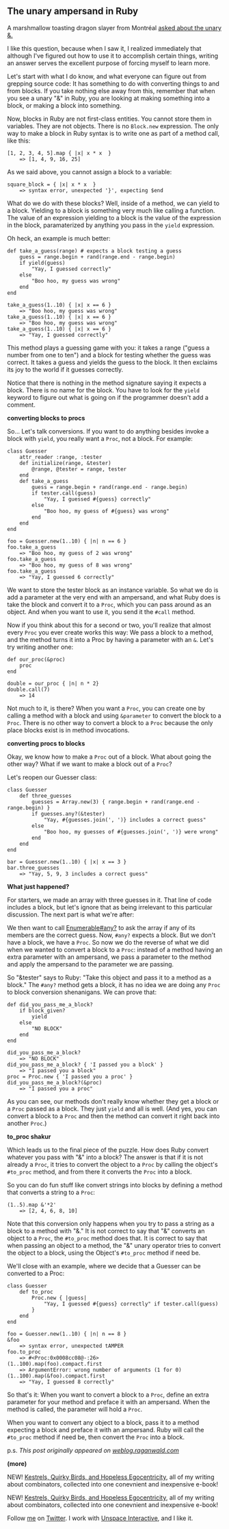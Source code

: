 The unary ampersand in Ruby
---

A marshmallow toasting dragon slayer from Montr&eacute;al [asked about the unary &.](http://lovehateubuntu.blogspot.com/2008/06/some-neat-things-in-ruby.html "Ubuntu: A Love/Hate Relationship: Some Neat Things in Ruby")

I like this question, because when I saw it, I realized immediately that although I've figured out how to use it to accomplish certain things, writing an answer serves the excellent purpose of forcing myself to learn more.

Let's start with what I do know, and what everyone can figure out from grepping source code: It has something to do with converting things to and from blocks. If you take nothing else away from this, remember that when you see a unary "&" in Ruby, you are looking at making something into a block, or making a block into something.

Now, blocks in Ruby are not first-class entities. You cannot store them in variables. They are not objects. There is no `Block.new` expression. The only way to make a block in Ruby syntax is to write one as part of a method call, like this:


	[1, 2, 3, 4, 5].map { |x| x * x  }
	    => [1, 4, 9, 16, 25]

As we said above, you cannot assign a block to a variable:


	square_block = { |x| x * x  }
	    => syntax error, unexpected '}', expecting $end

What do we do with these blocks? Well, inside of a method, we can yield to a block. Yielding to a block is something very much like calling a function. The value of an expression yielding to a block is the value of the expression in the block, paramaterized by anything you pass in the `yield` expression.

Oh heck, an example is much better:


	def take_a_guess(range) # expects a block testing a guess
	    guess = range.begin + rand(range.end - range.begin)
	    if yield(guess)
	        "Yay, I guessed correctly"
	    else
	        "Boo hoo, my guess was wrong"
	    end
	end

	take_a_guess(1..10) { |x| x == 6 }
	    => "Boo hoo, my guess was wrong"
	take_a_guess(1..10) { |x| x == 6 }
	    => "Boo hoo, my guess was wrong"
	take_a_guess(1..10) { |x| x == 6 }
	    => "Yay, I guessed correctly"

This method plays a guessing game with you: it takes a range ("guess a number from one to ten") and a block for testing whether the guess was correct. It takes a guess and yields the guess to the block. It then exclaims its joy to the world if it guesses correctly.

Notice that there is nothing in the method signature saying it expects a block. There is no name for the block. You have to look for the `yield` keyword to figure out what is going on if the programmer doesn't add a comment.

**converting blocks to procs**

So... Let's talk conversions. If you want to do anything besides invoke a block with `yield`, you really want a `Proc`, not a block. For example:


	class Guesser
	    attr_reader :range, :tester
	    def initialize(range, &tester)
	        @range, @tester = range, tester
	    end
	    def take_a_guess
	        guess = range.begin + rand(range.end - range.begin)
	        if tester.call(guess)
	            "Yay, I guessed #{guess} correctly"
	        else
	            "Boo hoo, my guess of #{guess} was wrong"
	        end
	    end
	end

	foo = Guesser.new(1..10) { |n| n == 6 }
	foo.take_a_guess
	    => "Boo hoo, my guess of 2 was wrong"
	foo.take_a_guess
	    => "Boo hoo, my guess of 8 was wrong"
	foo.take_a_guess
	    => "Yay, I guessed 6 correctly"

We want to store the tester block as an instance variable. So what we do is add a parameter at the very end with an ampersand, and what Ruby does is take the block and convert it to a `Proc`, which you can pass around as an object. And when you want to use it, you send it the `#call` method.

Now if you think about this for a second or two, you'll realize that almost every `Proc` you ever create works this way: We pass a block to a method, and the method turns it into a Proc by having a parameter with an `&`. Let's try writing another one:


	def our_proc(&proc)
	    proc
	end

	double = our_proc { |n| n * 2}
	double.call(7)
	    => 14

Not much to it, is there? When you want a `Proc`, you can create one by calling a method with a block and using `&parameter` to convert the block to a `Proc`. There is no other way to convert a block to a `Proc` because the only place blocks exist is in method invocations.

**converting procs to blocks**

Okay, we know how to make a `Proc` out of a block. What about going the other way? What if we want to make a block out of a `Proc`?

Let's reopen our Guesser class:


	class Guesser
	    def three_guesses
	        guesses = Array.new(3) { range.begin + rand(range.end - range.begin) }
	        if guesses.any?(&tester)
	            "Yay, #{guesses.join(', ')} includes a correct guess"
	        else
	            "Boo hoo, my guesses of #{guesses.join(', ')} were wrong"
	        end
	    end
	end

	bar = Guesser.new(1..10) { |x| x == 3 }
	bar.three_guesses
	    => "Yay, 5, 9, 3 includes a correct guess"

**What just happened?**

For starters, we made an array with three guesses in it. That line of code includes a block, but let's ignore that as being irrelevant to this particular discussion. The next part is what we're after:

We then want to call [Enumerable#any?](http://www.ruby-doc.org/core/classes/Enumerable.html#M001153 "Module: Enumerable") to ask the array if any of its members are the correct guess. Now, `#any?` expects a block. But we don't have a block, we have a `Proc`. So now we do the reverse of what we did when we wanted to convert a block to a `Proc`: instead of a method having an extra parameter with an ampersand, we pass a parameter to the method and apply the ampersand to the parameter we are passing.

So "&tester" says to Ruby: "Take this object and pass it to a method as a block." The `#any?` method gets a block, it has no idea we are doing any `Proc` to block conversion shenanigans. We can prove that:


	def did_you_pass_me_a_block?
	    if block_given?
	        yield
	    else
	        "NO BLOCK"
	    end
	end

	did_you_pass_me_a_block?
	    => "NO BLOCK"
	did_you_pass_me_a_block? { 'I passed you a block' }
	    => "I passed you a block"
	proc = Proc.new { 'I passed you a proc' }
	did_you_pass_me_a_block?(&proc)
	    => "I passed you a proc"

As you can see, our methods don't really know whether they get a block or a `Proc` passed as a block. They just `yield` and all is well. (And yes, you can convert a block to a `Proc` and then the method can convert it right back into another `Proc`.)

**to\_proc shakur**

Which leads us to the final piece of the puzzle. How does Ruby convert whatever you pass with "&" into a block? The answer is that if it is not already a `Proc`, it tries to convert the object to a `Proc` by calling the object's `#to_proc` method, and from there it converts the `Proc` into a block.

So you can do fun stuff like convert strings into blocks by defining a method that converts a string to a `Proc`:


	(1..5).map &'*2'
	    => [2, 4, 6, 8, 10]

Note that this conversion only happens when you try to pass a string as a block to a method with "&." It is not correct to say that "&" converts an object to a `Proc`, the `#to_proc` method does that. It is correct to say that when passing an object to a method, the "&" unary operator tries to convert the object to a block, using the Object's `#to_proc` method if need be.

We'll close with an example, where we decide that a Guesser can be converted to a Proc:

	class Guesser
	    def to_proc
	        Proc.new { |guess|
	            "Yay, I guessed #{guess} correctly" if tester.call(guess)
	        }
	    end
	end

	foo = Guesser.new(1..10) { |n| n == 8 }
	&foo
	    => syntax error, unexpected tAMPER
	foo.to_proc
	    => #<Proc:0x0008cc08@-:26>
	(1..100).map(foo).compact.first
	    => ArgumentError: wrong number of arguments (1 for 0)
	(1..100).map(&foo).compact.first
	    => "Yay, I guessed 8 correctly"

So that's it: When you want to convert a block to a `Proc`, define an extra parameter for your method and preface it with an ampersand. When the method is called, the parameter will hold a `Proc`.

When you want to convert any object to a block, pass it to a method expecting a block and preface it with an ampersand. Ruby will call the `#to_proc` method if need be, then convert the `Proc` into a block.

p.s. *This post originally appeared on [weblog.raganwald.com](http://weblog.raganwald.com/2008/06/what-does-do-when-used-as-unary.html "The unary ampersand in Ruby")*

**(more)**

NEW! [Kestrels, Quirky Birds, and Hopeless Egocentricity](http://leanpub.com/combinators), all of my writing about combinators, collected into one conevnient and inexpensive e-book!
	
NEW! [Kestrels, Quirky Birds, and Hopeless Egocentricity](http://leanpub.com/combinators), all of my writing about combinators, collected into one conevnient and inexpensive e-book!

Follow [me](http://reginald.braythwayt.com) on [Twitter](http://twitter.com/raganwald). I work with [Unspace Interactive](http://unspace.ca), and I like it.